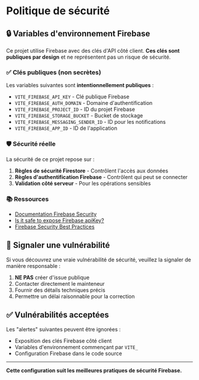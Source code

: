 # Politique de sécurité

## 🔒 Variables d'environnement Firebase

Ce projet utilise Firebase avec des clés d'API côté client. **Ces clés sont publiques par design** et ne représentent pas un risque de sécurité.

### ✅ Clés publiques (non secrètes)

Les variables suivantes sont **intentionnellement publiques** :

- `VITE_FIREBASE_API_KEY` - Clé publique Firebase
- `VITE_FIREBASE_AUTH_DOMAIN` - Domaine d'authentification
- `VITE_FIREBASE_PROJECT_ID` - ID du projet Firebase
- `VITE_FIREBASE_STORAGE_BUCKET` - Bucket de stockage
- `VITE_FIREBASE_MESSAGING_SENDER_ID` - ID pour les notifications
- `VITE_FIREBASE_APP_ID` - ID de l'application

### 🛡️ Sécurité réelle

La sécurité de ce projet repose sur :

1. **Règles de sécurité Firestore** - Contrôlent l'accès aux données
2. **Règles d'authentification Firebase** - Contrôlent qui peut se connecter
3. **Validation côté serveur** - Pour les opérations sensibles

### 📚 Ressources

- [Documentation Firebase Security](https://firebase.google.com/docs/rules)
- [Is it safe to expose Firebase apiKey?](https://stackoverflow.com/questions/37482366/is-it-safe-to-expose-firebase-apikey-to-the-public)
- [Firebase Security Best Practices](https://firebase.google.com/docs/database/security)

## 🚨 Signaler une vulnérabilité

Si vous découvrez une vraie vulnérabilité de sécurité, veuillez la signaler de manière responsable :

1. **NE PAS** créer d'issue publique
2. Contacter directement le mainteneur
3. Fournir des détails techniques précis
4. Permettre un délai raisonnable pour la correction

## ✅ Vulnérabilités acceptées

Les "alertes" suivantes peuvent être ignorées :

- Exposition des clés Firebase côté client
- Variables d'environnement commençant par `VITE_`
- Configuration Firebase dans le code source

---

**Cette configuration suit les meilleures pratiques de sécurité Firebase.**

